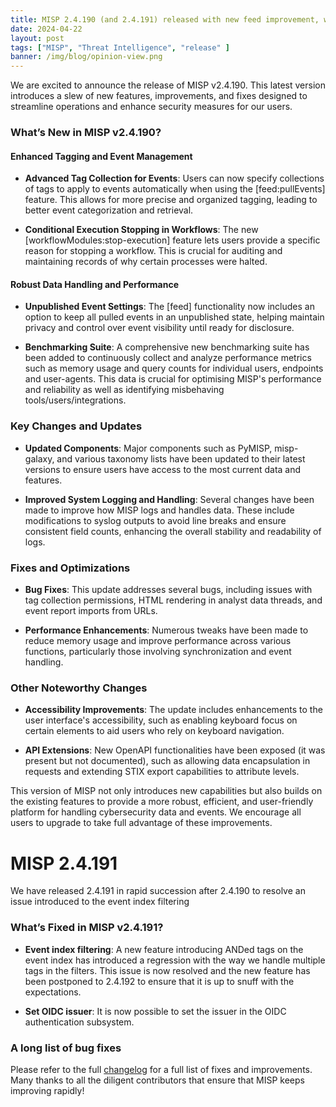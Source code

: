 ```yaml
---
title: MISP 2.4.190 (and 2.4.191) released with new feed improvement, workflows and a new benchmarking suite. 
date: 2024-04-22
layout: post
tags: ["MISP", "Threat Intelligence", "release" ]
banner: /img/blog/opinion-view.png
---
```


We are excited to announce the release of MISP v2.4.190. This latest version introduces a slew of new features, improvements, and fixes designed to streamline operations and enhance security measures for our users. 

### What’s New in MISP v2.4.190?

#### Enhanced Tagging and Event Management

- **Advanced Tag Collection for Events**: Users can now specify collections of tags to apply to events automatically when using the [feed:pullEvents] feature. This allows for more precise and organized tagging, leading to better event categorization and retrieval.

- **Conditional Execution Stopping in Workflows**: The new [workflowModules:stop-execution] feature lets users provide a specific reason for stopping a workflow. This is crucial for auditing and maintaining records of why certain processes were halted.

#### Robust Data Handling and Performance

- **Unpublished Event Settings**: The [feed] functionality now includes an option to keep all pulled events in an unpublished state, helping maintain privacy and control over event visibility until ready for disclosure.

- **Benchmarking Suite**: A comprehensive new benchmarking suite has been added to continuously collect and analyze performance metrics such as memory usage and query counts for individual users, endpoints and user-agents. This data is crucial for optimising MISP's performance and reliability as well as identifying misbehaving tools/users/integrations.

### Key Changes and Updates

- **Updated Components**: Major components such as PyMISP, misp-galaxy, and various taxonomy lists have been updated to their latest versions to ensure users have access to the most current data and features.

- **Improved System Logging and Handling**: Several changes have been made to improve how MISP logs and handles data. These include modifications to syslog outputs to avoid line breaks and ensure consistent field counts, enhancing the overall stability and readability of logs.

### Fixes and Optimizations

- **Bug Fixes**: This update addresses several bugs, including issues with tag collection permissions, HTML rendering in analyst data threads, and event report imports from URLs.

- **Performance Enhancements**: Numerous tweaks have been made to reduce memory usage and improve performance across various functions, particularly those involving synchronization and event handling.

### Other Noteworthy Changes

- **Accessibility Improvements**: The update includes enhancements to the user interface's accessibility, such as enabling keyboard focus on certain elements to aid users who rely on keyboard navigation.

- **API Extensions**: New OpenAPI functionalities have been exposed (it was present but not documented), such as allowing data encapsulation in requests and extending STIX export capabilities to attribute levels.

This version of MISP not only introduces new capabilities but also builds on the existing features to provide a more robust, efficient, and user-friendly platform for handling cybersecurity data and events. We encourage all users to upgrade to take full advantage of these improvements.

# MISP 2.4.191

We have released 2.4.191 in rapid succession after 2.4.190 to resolve an issue introduced to the event index filtering

### What’s Fixed in MISP v2.4.191?

- **Event index filtering**: A new feature introducing ANDed tags on the event index has introduced a regression with the way we handle multiple tags in the filters. This issue is now resolved and the new feature has been postponed to 2.4.192 to ensure that it is up to snuff with the expectations.

- **Set OIDC issuer**: It is now possible to set the issuer in the OIDC authentication subsystem.

### A long list of bug fixes

Please refer to the full [changelog](https://www.misp-project.org/Changelog.txt) for a full list of fixes and improvements. Many thanks to all the diligent contributors that ensure that MISP keeps improving rapidly!
